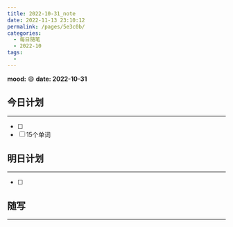 ```yaml
---
title: 2022-10-31_note
date: 2022-11-13 23:10:12
permalink: /pages/5e3c0b/
categories:
  - 每日随笔
  - 2022-10
tags:
  - 
---
```

**mood:** :smile:  									**date: 2022-10-31**  
## 今日计划  
------  
- [ ]  
- [ ]  15个单词
## 明日计划  
------  
- [ ]  
## 随写 
------ 
